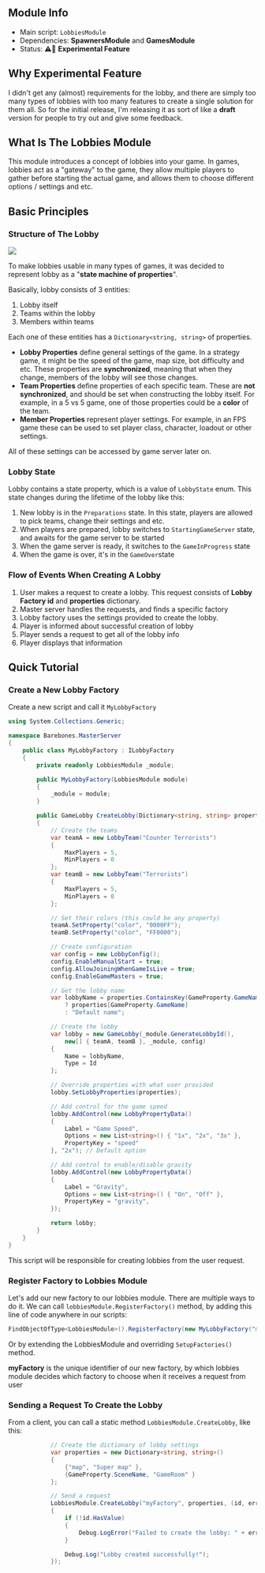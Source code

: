 ## Module Info

* Main script: `LobbiesModule`
* Dependencies: **SpawnersModule** and **GamesModule**
* Status: ⚠️🔴 **Experimental Feature**

## Why Experimental Feature

I didn't get any (almost) requirements for the lobby, and there are simply too many types of lobbies with too many features to create a single solution for them all. So for the initial release, I'm releasing it as sort of like a **draft** version for people to try out and give some feedback.

## What Is The Lobbies Module

This module introduces a concept of lobbies into your game. In games, lobbies act as a "gateway" to the game, they allow multiple players to gather before starting the actual game, and allows them to choose different options / settings and etc.

## Basic Principles

### Structure of The Lobby

![](http://i.imgur.com/5wcN6H6.png)

To make lobbies usable in many types of games, it was decided to represent lobby as a "**state machine of properties**". 

Basically, lobby consists of 3 entities:

1. Lobby itself
 2. Teams within the lobby
   3. Members within teams

Each one of these entities has a `Dictionary<string, string>` of properties.

* **Lobby Properties** define general settings of the game. In a strategy game, it might be the speed of the game, map size, bot difficulty and etc. These properties are **synchronized**, meaning that when they change, members of the lobby will see those changes.
* **Team Properties** define properties of each specific team. These are **not synchronized**, and should be set when constructing the lobby itself. For example, in a 5 vs 5 game, one of those properties could be a **color** of the team.
* **Member Properties** represent player settings. For example, in an FPS game these can be used to set player class, character, loadout or other settings.

All of these settings can be accessed by game server later on.

### Lobby State

Lobby contains a state property, which is a value of `LobbyState` enum. This state changes during the lifetime of the lobby like this:

1. New lobby is in the `Preparations` state. In this state, players are allowed to pick teams, change their settings and etc.
2. When players are prepared, lobby switches to `StartingGameServer` state, and awaits for the game server to be started
3. When the game server is ready, it switches to the `GameInProgress` state
4. When the game is over, it's in the `GameOver`state

### Flow of Events When Creating A Lobby

1. User makes a request to create a lobby. This request consists of **Lobby Factory id** and **properties** dictionary.
2. Master server handles the requests, and finds a specific factory
3. Lobby factory uses the settings provided to create the lobby.
4. Player is informed about successful creation of lobby
5. Player sends a request to get all of the lobby info
6. Player displays that information

## Quick Tutorial

### Create a New Lobby Factory

Create a new script and call it `MyLobbyFactory`

``` C#
using System.Collections.Generic;

namespace Barebones.MasterServer
{
    public class MyLobbyFactory : ILobbyFactory
    {
        private readonly LobbiesModule _module;

        public MyLobbyFactory(LobbiesModule module)
        {
            _module = module;
        }

        public GameLobby CreateLobby(Dictionary<string, string> properties)
        {
            // Create the teams
            var teamA = new LobbyTeam("Counter Terrorists")
            {
                MaxPlayers = 5,
                MinPlayers = 0
            };
            var teamB = new LobbyTeam("Terrorists")
            {
                MaxPlayers = 5,
                MinPlayers = 0
            };

            // Set their colors (this could be any property)
            teamA.SetProperty("color", "0000FF");
            teamB.SetProperty("color", "FF0000");

            // Create configuration
            var config = new LobbyConfig();
            config.EnableManualStart = true;
            config.AllowJoiningWhenGameIsLive = true;
            config.EnableGameMasters = true;

            // Get the lobby name
            var lobbyName = properties.ContainsKey(GameProperty.GameName)
                ? properties[GameProperty.GameName]
                : "Default name";

            // Create the lobby
            var lobby = new GameLobby(_module.GenerateLobbyId(),
                new[] { teamA, teamB }, _module, config)
            {
                Name = lobbyName,
                Type = Id
            };

            // Override properties with what user provided
            lobby.SetLobbyProperties(properties);

            // Add control for the game speed
            lobby.AddControl(new LobbyPropertyData()
            {
                Label = "Game Speed",
                Options = new List<string>() { "1x", "2x", "3x" },
                PropertyKey = "speed"
            }, "2x"); // Default option

            // Add control to enable/disable gravity
            lobby.AddControl(new LobbyPropertyData()
            {
                Label = "Gravity",
                Options = new List<string>() { "On", "Off" },
                PropertyKey = "gravity",
            });

            return lobby;
        }
    }
}
```

This script will be responsible for creating lobbies from the user request.

### Register Factory to Lobbies Module

Let's add our new factory to our lobbies module. There are multiple ways to do it. We can call `lobbiesModule.RegisterFactory()` method, by adding this line of code anywhere in our scripts:

``` C#
FindObjectOfType<LobbiesModule>().RegisterFactory(new MyLobbyFactory("myFactory"));
``` 

Or by extending the LobbiesModule and overriding `SetupFactories()` method.

**myFactory** is the unique identifier of our new factory, by which lobbies module decides which factory to choose when it receives a request from user

### Sending a Request To Create the Lobby

From a client, you can call a static method `LobbiesModule.CreateLobby`, like this:

``` C#
            // Create the dictionary of lobby settings
            var properties = new Dictionary<string, string>()
            {
                {"map", "Super map" },
                {GameProperty.SceneName, "GameRoom" }
            };

            // Send a request
            LobbiesModule.CreateLobby("myFactory", properties, (id, error) =>
            {
                if (!id.HasValue)
                {
                    Debug.LogError("Failed to create the lobby: " + error);
                }

                Debug.Log("Lobby created successfully!");
            });
```

